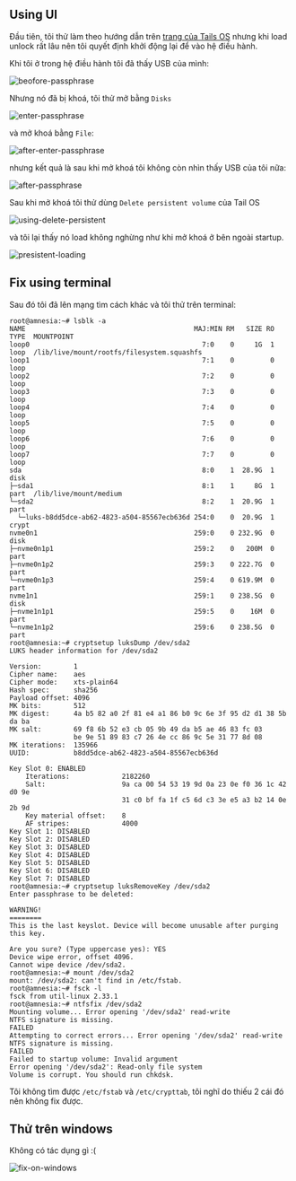 ## Using UI

Đầu tiên, tôi thử làm theo hướng dẫn trên [trang của Tails OS](https://tails.boum.org/doc/first_steps/persistence/use/index.en.html) nhưng khi load unlock rất lâu nên tôi quyết định khởi động lại để vào hệ điều hành.

Khi tôi ở trong hệ điều hành tôi đã thấy USB của mình:

![beofore-passphrase](https://github.com/Obr4nj/InstallLinux/blob/main/beofore-passphrase.jpg)

Nhưng nó đã bị khoá, tôi thử mở bằng `Disks`

![enter-passphrase](https://github.com/Obr4nj/InstallLinux/blob/main/enter-passphrase.png)

và mở khoá bằng `File`:

![after-enter-passphrase](https://github.com/Obr4nj/InstallLinux/blob/main/after-enter-passphrase.png)

nhưng kết quả là sau khi mở khoá tôi không còn nhìn thấy USB của tôi nữa:

![after-passphrase](https://github.com/Obr4nj/InstallLinux/blob/main/after-passphrase.jpg)

Sau khi mở khoá tôi thử dùng `Delete persistent volume` của Tail OS

![using-delete-persistent](https://github.com/Obr4nj/InstallLinux/blob/main/using-delete-presistent.png)

và tôi lại thấy nó load không nghừng như khi mở khoá ở bên ngoài startup.

![presistent-loading](https://github.com/Obr4nj/InstallLinux/blob/main/presistent-loading.png)

## Fix using terminal
Sau đó tôi đã lên mạng tìm cách khác và tôi thử trên terminal:

```linux command
root@amnesia:~# lsblk -a
NAME                                          MAJ:MIN RM   SIZE RO TYPE  MOUNTPOINT
loop0                                           7:0    0     1G  1 loop  /lib/live/mount/rootfs/filesystem.squashfs
loop1                                           7:1    0         0 loop  
loop2                                           7:2    0         0 loop  
loop3                                           7:3    0         0 loop  
loop4                                           7:4    0         0 loop  
loop5                                           7:5    0         0 loop  
loop6                                           7:6    0         0 loop  
loop7                                           7:7    0         0 loop  
sda                                             8:0    1  28.9G  1 disk  
├─sda1                                          8:1    1     8G  1 part  /lib/live/mount/medium
└─sda2                                          8:2    1  20.9G  1 part  
  └─luks-b8dd5dce-ab62-4823-a504-85567ecb636d 254:0    0  20.9G  1 crypt 
nvme0n1                                       259:0    0 232.9G  0 disk  
├─nvme0n1p1                                   259:2    0   200M  0 part  
├─nvme0n1p2                                   259:3    0 222.7G  0 part  
└─nvme0n1p3                                   259:4    0 619.9M  0 part  
nvme1n1                                       259:1    0 238.5G  0 disk  
├─nvme1n1p1                                   259:5    0    16M  0 part  
└─nvme1n1p2                                   259:6    0 238.5G  0 part  
root@amnesia:~# cryptsetup luksDump /dev/sda2
LUKS header information for /dev/sda2

Version:       	1
Cipher name:   	aes
Cipher mode:   	xts-plain64
Hash spec:     	sha256
Payload offset:	4096
MK bits:       	512
MK digest:     	4a b5 82 a0 2f 81 e4 a1 86 b0 9c 6e 3f 95 d2 d1 38 5b da ba 
MK salt:       	69 f8 6b 52 e3 cb 05 9b 49 da b5 ae 46 83 fc 03 
               	be 9e 51 89 83 c7 26 4e cc 86 9c 5e 31 77 8d 08 
MK iterations: 	135966
UUID:          	b8dd5dce-ab62-4823-a504-85567ecb636d

Key Slot 0: ENABLED
	Iterations:         	2182260
	Salt:               	9a ca 00 54 53 19 9d 0a 23 0e f0 36 1c 42 d0 9e 
	                      	31 c0 bf fa 1f c5 6d c3 3e e5 a3 b2 14 0e 2b 9d 
	Key material offset:	8
	AF stripes:            	4000
Key Slot 1: DISABLED
Key Slot 2: DISABLED
Key Slot 3: DISABLED
Key Slot 4: DISABLED
Key Slot 5: DISABLED
Key Slot 6: DISABLED
Key Slot 7: DISABLED
root@amnesia:~# cryptsetup luksRemoveKey /dev/sda2
Enter passphrase to be deleted: 

WARNING!
========
This is the last keyslot. Device will become unusable after purging this key.

Are you sure? (Type uppercase yes): YES
Device wipe error, offset 4096.
Cannot wipe device /dev/sda2.
root@amnesia:~# mount /dev/sda2
mount: /dev/sda2: can't find in /etc/fstab.
root@amnesia:~# fsck -l
fsck from util-linux 2.33.1
root@amnesia:~# ntfsfix /dev/sda2
Mounting volume... Error opening '/dev/sda2' read-write
NTFS signature is missing.
FAILED
Attempting to correct errors... Error opening '/dev/sda2' read-write
NTFS signature is missing.
FAILED
Failed to startup volume: Invalid argument
Error opening '/dev/sda2': Read-only file system
Volume is corrupt. You should run chkdsk.
```

Tôi không tìm được `/etc/fstab` và `/etc/crypttab`, tôi nghĩ do thiếu 2 cái đó nên không fix được.

## Thử trên windows

Không có tác dụng gì :(

![fix-on-windows](https://github.com/Obr4nj/InstallLinux/blob/main/fix-on-windows.png)
